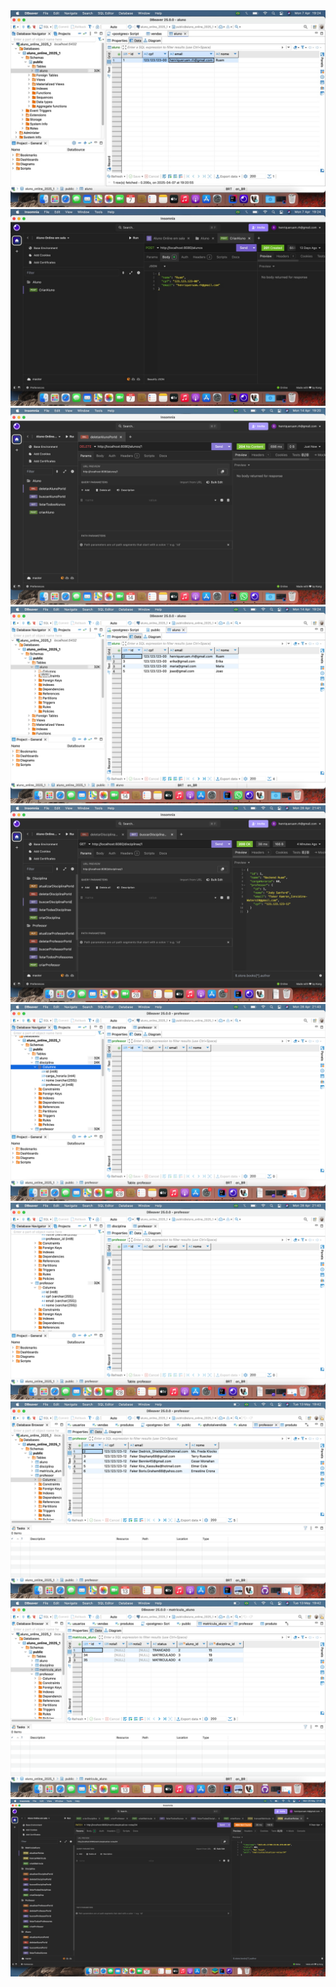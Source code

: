 <img src="Imagem2.jpg">
<img src="Image 07-04-25 at 19.24.jpg">
<img src="imagem3.png">
<img src="imagem4.png">
<img src="imagem202528.png">
<img src="imagem2025281.png">
<img src="imagem2025282.png">
<img src="imagem6.png">
<img src="imagem7.png">
<img src="imagem10.png">
